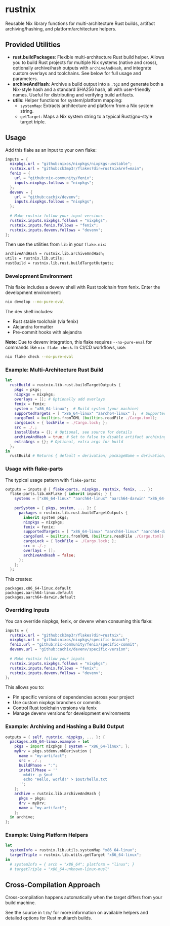 # rustnix

Reusable Nix library functions for multi-architecture Rust builds, artifact archiving/hashing, and platform/architecture helpers.

## Provided Utilities

- **rust.buildPackages**: Flexible multi-architecture Rust build helper. Allows you to build Rust projects for multiple Nix systems (native and cross), optionally archive/hash outputs with `archiveAndHash`, and integrate custom overlays and toolchains. See below for full usage and parameters.
- **archiveAndHash**: Archive a build output into a `.tgz` and generate both a Nix-style hash and a standard SHA256 hash, all with user-friendly names. Useful for distributing and verifying build artifacts.
- **utils**: Helper functions for system/platform mapping:
  - `systemMap`: Extracts architecture and platform from a Nix system string.
  - `getTarget`: Maps a Nix system string to a typical Rust/gnu-style target triple.

## Usage

Add this flake as an input to your own flake:

```nix
inputs = {
  nixpkgs.url = "github:nixos/nixpkgs/nixpkgs-unstable";
  rustnix.url = "github:ck3mp3r/flakes?dir=rustnix&ref=main";
  fenix = {
    url = "github:nix-community/fenix";
    inputs.nixpkgs.follows = "nixpkgs";
  };
  devenv = {
    url = "github:cachix/devenv";
    inputs.nixpkgs.follows = "nixpkgs";
  };
  
  # Make rustnix follow your input versions
  rustnix.inputs.nixpkgs.follows = "nixpkgs";
  rustnix.inputs.fenix.follows = "fenix";
  rustnix.inputs.devenv.follows = "devenv";
};
```

Then use the utilities from `lib` in your `flake.nix`:

```nix
archiveAndHash = rustnix.lib.archiveAndHash;
utils = rustnix.lib.utils;
rustBuild = rustnix.lib.rust.buildTargetOutputs;
```

### Development Environment

This flake includes a devenv shell with Rust toolchain from fenix. Enter the development environment:

```bash
nix develop --no-pure-eval
```

The dev shell includes:
- Rust stable toolchain (via fenix)
- Alejandra formatter
- Pre-commit hooks with alejandra

**Note:** Due to devenv integration, this flake requires `--no-pure-eval` for commands like `nix flake check`. In CI/CD workflows, use:
```bash
nix flake check --no-pure-eval
```

### Example: Multi-Architecture Rust Build

```nix
let
  rustBuild = rustnix.lib.rust.buildTargetOutputs {
    pkgs = pkgs;
    nixpkgs = nixpkgs;
    overlays = []; # Optionally add overlays
    fenix = fenix;
    system = "x86_64-linux";  # Build system (your machine)
    supportedTargets = [ "x86_64-linux" "aarch64-linux" ];  # Supported target architectures
    cargoToml = builtins.fromTOML (builtins.readFile ./Cargo.toml);
    cargoLock = { lockFile = ./Cargo.lock; };
    src = ./.;
    installData = {}; # Optional, see source for details
    archiveAndHash = true; # Set to false to disable artifact archiving
    extraArgs = {}; # Optional, extra args for build
  };
in
  rustBuild # Returns { default = derivation; packageName = derivation; ... }
```

### Usage with flake-parts

The typical usage pattern with `flake-parts`:

```nix
outputs = inputs @ { flake-parts, nixpkgs, rustnix, fenix, ... }:
  flake-parts.lib.mkFlake { inherit inputs; } {
    systems = ["x86_64-linux" "aarch64-linux" "aarch64-darwin" "x86_64-darwin"];
    
    perSystem = { pkgs, system, ... }: {
      packages = rustnix.lib.rust.buildTargetOutputs {
        inherit system pkgs;
        nixpkgs = nixpkgs;
        fenix = fenix;
        supportedTargets = [ "x86_64-linux" "aarch64-linux" "aarch64-darwin" ];
        cargoToml = builtins.fromTOML (builtins.readFile ./Cargo.toml);
        cargoLock = { lockFile = ./Cargo.lock; };
        src = ./.;
        overlays = [];
        archiveAndHash = false;
      };
    };
  };
```

This creates:
```
packages.x86_64-linux.default     
packages.aarch64-linux.default    
packages.aarch64-darwin.default   
```

### Overriding Inputs

You can override nixpkgs, fenix, or devenv when consuming this flake:

```nix
inputs = {
  rustnix.url = "github:ck3mp3r/flakes?dir=rustnix";
  nixpkgs.url = "github:nixos/nixpkgs/specific-branch";
  fenix.url = "github:nix-community/fenix/specific-commit";
  devenv.url = "github:cachix/devenv/specific-version";
  
  # Make rustnix follow your inputs
  rustnix.inputs.nixpkgs.follows = "nixpkgs";
  rustnix.inputs.fenix.follows = "fenix";
  rustnix.inputs.devenv.follows = "devenv";
};
```

This allows you to:
- Pin specific versions of dependencies across your project
- Use custom nixpkgs branches or commits
- Control Rust toolchain versions via fenix
- Manage devenv versions for development environments


### Example: Archiving and Hashing a Build Output

```nix
outputs = { self, rustnix, nixpkgs, ... }: {
  packages.x86_64-linux.example = let
    pkgs = import nixpkgs { system = "x86_64-linux"; };
    myDrv = pkgs.stdenv.mkDerivation {
      name = "my-artifact";
      src = ./.;
      buildPhase = ":";
      installPhase = ''
        mkdir -p $out
        echo "Hello, world!" > $out/hello.txt
      '';
    };
    archive = rustnix.lib.archiveAndHash {
      pkgs = pkgs;
      drv = myDrv;
      name = "my-artifact";
    };
  in archive;
};
```

### Example: Using Platform Helpers

```nix
let
  systemInfo = rustnix.lib.utils.systemMap "x86_64-linux";
  targetTriple = rustnix.lib.utils.getTarget "x86_64-linux";
in
  # systemInfo = { arch = "x86_64"; platform = "linux"; }
  # targetTriple = "x86_64-unknown-linux-musl"
```

## Cross-Compilation Approach

Cross-compilation happens automatically when the target differs from your build machine.

See the source in `lib/` for more information on available helpers and detailed options for Rust multiarch builds.
